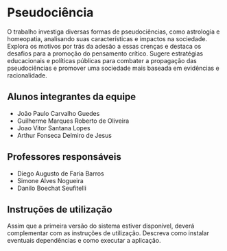 # Pseudociência
  O trabalho investiga diversas formas de pseudociências, como astrologia e homeopatia, analisando suas características e impactos na sociedade. Explora os motivos por trás da adesão a essas crenças e destaca os desafios para a promoção do pensamento crítico. Sugere estratégias educacionais e políticas públicas para combater a propagação das pseudociências e promover uma sociedade mais baseada em evidências e racionalidade.

## Alunos integrantes da equipe

* João Paulo Carvalho Guedes
* Guilherme Marques Roberto de Oliveira
* Joao Vitor Santana Lopes
* Arthur Fonseca Delmiro de Jesus


## Professores responsáveis

* Diego Augusto de Faria Barros
* Simone Alves Nogueira
* Danilo Boechat Seufitelli

## Instruções de utilização

Assim que a primeira versão do sistema estiver disponível, deverá complementar com as instruções de utilização. Descreva como instalar eventuais dependências e como executar a aplicação.

